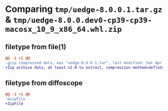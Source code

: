 # Comparing `tmp/uedge-8.0.0.1.tar.gz` & `tmp/uedge-8.0.0.dev0-cp39-cp39-macosx_10_9_x86_64.whl.zip`

## filetype from file(1)

```diff
@@ -1 +1 @@
-gzip compressed data, was "uedge-8.0.0.1.tar", last modified: Sat Apr  1 05:49:46 2023, max compression
+Zip archive data, at least v2.0 to extract, compression method=deflate
```

## filetype from diffoscope

```diff
@@ -1 +1 @@
-GzipFile
+ZipFile
```

